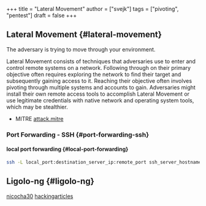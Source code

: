 +++
title = "Lateral Movement"
author = ["svejk"]
tags = ["pivoting", "pentest"]
draft = false
+++

## Lateral Movement {#lateral-movement}

The adversary is trying to move through your environment.

Lateral Movement consists of techniques that adversaries use to enter and control remote systems on a network. Following through on their primary objective often requires exploring the network to find their target and subsequently gaining access to it. Reaching their objective often involves pivoting through multiple systems and accounts to gain. Adversaries might install their own remote access tools to accomplish Lateral Movement or use legitimate credentials with native network and operating system tools, which may be stealthier.

-   MITRE [attack.mitre](https://attack.mitre.org/tactics/TA0008/)


### Port Forwarding - SSH {#port-forwarding-ssh}


#### local port forwarding {#local-port-forwarding}

```sh
ssh -L local_port:destination_server_ip:remote_port ssh_server_hostname
```


## Ligolo-ng {#ligolo-ng}

[nicocha30](https://github.com/nicocha30/ligolo-ng)
[hackingarticles](https://www.hackingarticles.in/a-detailed-guide-on-ligolo-ng/)
